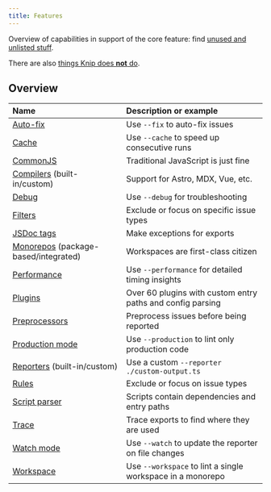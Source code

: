```yaml
---
title: Features
---
```


Overview of capabilities in support of the core feature: find [unused and
unlisted stuff][1].

There are also [things Knip does **not** do][2].

## Overview

| Name                                       | Description or example                                     |
| :----------------------------------------- | :--------------------------------------------------------- |
| [Auto-fix][3]                              | Use `--fix` to auto-fix issues                             |
| [Cache][4]                                 | Use `--cache` to speed up consecutive runs                 |
| [CommonJS][5]                              | Traditional JavaScript is just fine                        |
| [Compilers][6] (built-in/custom)           | Support for Astro, MDX, Vue, etc.                          |
| [Debug][7]                                 | Use `--debug` for troubleshooting                          |
| [Filters][8]                               | Exclude or focus on specific issue types                   |
| [JSDoc tags][9]                            | Make exceptions for exports                                |
| [Monorepos][10] (package-based/integrated) | Workspaces are first-class citizen                         |
| [Performance][11]                          | Use `--performance` for detailed timing insights           |
| [Plugins][12]                              | Over 60 plugins with custom entry paths and config parsing |
| [Preprocessors][13]                        | Preprocess issues before being reported                    |
| [Production mode][14]                      | Use `--production` to lint only production code            |
| [Reporters][15] (built-in/custom)          | Use a custom `--reporter ./custom-output.ts`               |
| [Rules][16]                                | Exclude or focus on issue types                            |
| [Script parser][17]                        | Scripts contain dependencies and entry paths               |
| [Trace][18]                                | Trace exports to find where they are used                  |
| [Watch mode][19]                           | Use `--watch` to update the reporter on file changes       |
| [Workspace][20]                            | Use `--workspace` to lint a single workspace in a monorepo |

[1]: ../reference/issue-types.md
[2]: ../reference/unsupported.md
[3]: ../features/auto-fix.mdx
[4]: ../reference/cli.md#--cache
[5]: ../guides/working-with-commonjs.md
[6]: ../features/compilers.md
[7]: ../guides/troubleshooting.md#issues-reported-by-knip
[8]: ../features/rules-and-filters.md#filters
[9]: ../reference/jsdoc-tsdoc-tags.md
[10]: ../features/monorepos-and-workspaces.md
[11]: ../reference/cli.md#--performance
[12]: ../explanations/plugins.md
[13]: ../features/reporters.md#preprocessors
[14]: ../features/production-mode.md
[15]: ../features/reporters.md
[16]: ../features/rules-and-filters.md#rules
[17]: ../features/script-parser.md
[18]: ../guides/troubleshooting.md#trace
[19]: ../reference/cli.md#--watch
[20]: ../features/monorepos-and-workspaces#lint-a-single-workspace
